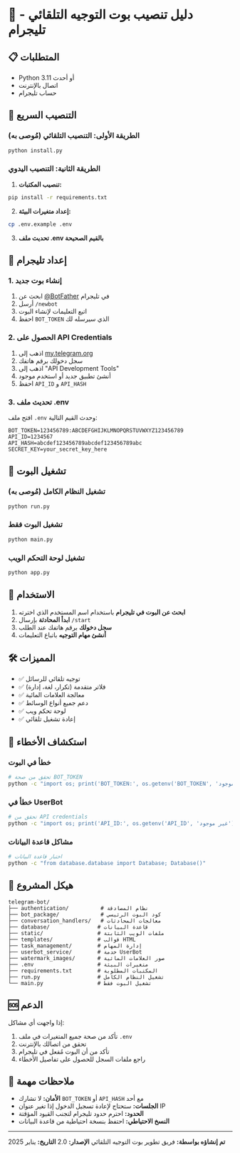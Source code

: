 
# 🤖 دليل تنصيب بوت التوجيه التلقائي - تليجرام

## 📋 المتطلبات

- Python 3.11 أو أحدث
- اتصال بالإنترنت
- حساب تليجرام

## 🚀 التنصيب السريع

### الطريقة الأولى: التنصيب التلقائي (مُوصى به)

```bash
python install.py
```

### الطريقة الثانية: التنصيب اليدوي

1. **تنصيب المكتبات:**
```bash
pip install -r requirements.txt
```

2. **إعداد متغيرات البيئة:**
```bash
cp .env.example .env
```

3. **تحديث ملف .env بالقيم الصحيحة**

## 🔧 إعداد تليجرام

### 1. إنشاء بوت جديد

1. ابحث عن [@BotFather](https://t.me/BotFather) في تليجرام
2. أرسل `/newbot`
3. اتبع التعليمات لإنشاء البوت
4. احفظ `BOT_TOKEN` الذي سيرسله لك

### 2. الحصول على API Credentials

1. اذهب إلى [my.telegram.org](https://my.telegram.org)
2. سجل دخولك برقم هاتفك
3. اذهب إلى "API Development Tools"
4. أنشئ تطبيق جديد أو استخدم موجود
5. احفظ `API_ID` و `API_HASH`

### 3. تحديث ملف .env

افتح ملف `.env` وحدث القيم التالية:

```env
BOT_TOKEN=123456789:ABCDEFGHIJKLMNOPQRSTUVWXYZ123456789
API_ID=1234567
API_HASH=abcdef123456789abcdef123456789abc
SECRET_KEY=your_secret_key_here
```

## 🚀 تشغيل البوت

### تشغيل النظام الكامل (مُوصى به)
```bash
python run.py
```

### تشغيل البوت فقط
```bash
python main.py
```

### تشغيل لوحة التحكم الويب
```bash
python app.py
```

## 📱 الاستخدام

1. **ابحث عن البوت في تليجرام** باستخدام اسم المستخدم الذي اخترته
2. **ابدأ المحادثة** بإرسال `/start`
3. **سجل دخولك** برقم هاتفك عند الطلب
4. **أنشئ مهام التوجيه** باتباع التعليمات

## 🛠️ المميزات

- ✅ توجيه تلقائي للرسائل
- ✅ فلاتر متقدمة (تكرار، لغة، إدارة)
- ✅ معالجة العلامات المائية
- ✅ دعم جميع أنواع الوسائط
- ✅ لوحة تحكم ويب
- ✅ إعادة تشغيل تلقائي

## 🔧 استكشاف الأخطاء

### خطأ في البوت
```bash
# تحقق من صحة BOT_TOKEN
python -c "import os; print('BOT_TOKEN:', os.getenv('BOT_TOKEN', 'غير موجود'))"
```

### خطأ في UserBot
```bash
# تحقق من API credentials
python -c "import os; print('API_ID:', os.getenv('API_ID', 'غير موجود')); print('API_HASH:', os.getenv('API_HASH', 'غير موجود'))"
```

### مشاكل قاعدة البيانات
```bash
# اختبار قاعدة البيانات
python -c "from database.database import Database; Database()"
```

## 📁 هيكل المشروع

```
telegram-bot/
├── authentication/          # نظام المصادقة
├── bot_package/             # كود البوت الرئيسي
├── conversation_handlers/   # معالجات المحادثات
├── database/               # قاعدة البيانات
├── static/                 # ملفات الويب الثابتة
├── templates/              # قوالب HTML
├── task_management/        # إدارة المهام
├── userbot_service/        # خدمة UserBot
├── watermark_images/       # صور العلامات المائية
├── .env                    # متغيرات البيئة
├── requirements.txt        # المكتبات المطلوبة
├── run.py                  # تشغيل النظام الكامل
└── main.py                 # تشغيل البوت فقط
```

## 🆘 الدعم

إذا واجهت أي مشاكل:

1. تأكد من صحة جميع المتغيرات في ملف `.env`
2. تحقق من اتصالك بالإنترنت
3. تأكد من أن البوت مُفعل في تليجرام
4. راجع ملفات السجل للحصول على تفاصيل الأخطاء

## 📝 ملاحظات مهمة

- **الأمان:** لا تشارك `BOT_TOKEN` أو `API_HASH` مع أحد
- **الجلسات:** ستحتاج لإعادة تسجيل الدخول إذا تغير عنوان IP
- **الحدود:** احترم حدود تليجرام لتجنب القيود المؤقتة
- **النسخ الاحتياطي:** احتفظ بنسخة احتياطية من قاعدة البيانات

---

**تم إنشاؤه بواسطة:** فريق تطوير بوت التوجيه التلقائي
**الإصدار:** 2.0
**التاريخ:** يناير 2025
